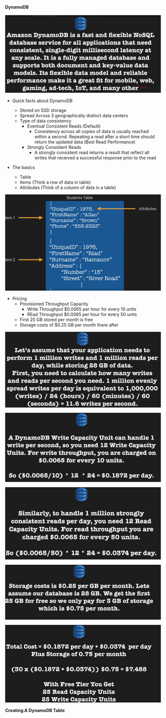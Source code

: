 #### DynamoDB

![DynamoDB](../images/DynamoDB/dynamo-db-1.png)

- Quick facts about DynamoDB
    - Stored on SSD storage
    - Spread Across 3 geographically distinct data centers
    - Type of data consistency
        - Eventual Consistent Reads (Default)
            - Consistency across all copies of data is usually reached within a second. 
              Repeating a read after a short time should return the updated data (Best Read Performance)
        - Strongly Consistent Reads
            - A strongly consistent read returns a result that reflect all writes that 
              received a successful response prior to the read

- The basics         
    - Table
    - Items (Think a row of data in table)
    - Attributes (Think of a column of data in a table)

![DynamoDB](../images/DynamoDB/dynamo-db-2.png)

- Pricing
    - Provisioned Throughput Capacity
        - Write Throughput $0.0065 per hour for every 10 units
        - REad Throughput $0.0065 per hour for every 50 units
    - First 25 GB stored per month is free    
    - Storage costs of $0.25 GB per month there after

![DynamoDB](../images/DynamoDB/dynamo-db-3.png)

![DynamoDB](../images/DynamoDB/dynamo-db-4.png)

![DynamoDB](../images/DynamoDB/dynamo-db-5.png)

![DynamoDB](../images/DynamoDB/dynamo-db-6.png)

![DynamoDB](../images/DynamoDB/dynamo-db-7.png)

**Creating A DynamoDB Table**
      